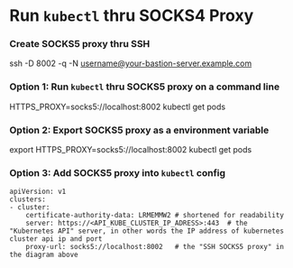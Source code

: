 # Run `kubectl` thru SOCKS4 Proxy

### Create SOCKS5 proxy thru SSH

ssh -D 8002 -q -N username@your-bastion-server.example.com

### Option 1: Run `kubectl` thru SOCKS5 proxy on a command line
HTTPS_PROXY=socks5://localhost:8002 kubectl get pods

### Option 2: Export SOCKS5 proxy as a environment variable
export HTTPS_PROXY=socks5://localhost:8002
kubectl get pods

### Option 3: Add SOCKS5 proxy into `kubectl` config 

```
apiVersion: v1
clusters:
- cluster:
    certificate-authority-data: LRMEMMW2 # shortened for readability 
    server: https://<API_KUBE_CLUSTER_IP_ADRESS>:443  # the "Kubernetes API" server, in other words the IP address of kubernetes cluster api ip and port
    proxy-url: socks5://localhost:8002   # the "SSH SOCKS5 proxy" in the diagram above
```
